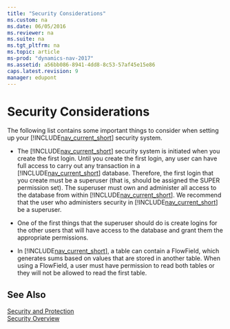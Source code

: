 ```yaml
---
title: "Security Considerations"
ms.custom: na
ms.date: 06/05/2016
ms.reviewer: na
ms.suite: na
ms.tgt_pltfrm: na
ms.topic: article
ms-prod: "dynamics-nav-2017"
ms.assetid: a56bb086-8941-4dd8-8c53-57af45e15e86
caps.latest.revision: 9
manager: edupont
---
```

# Security Considerations
The following list contains some important things to consider when setting up your [!INCLUDE[nav_current_short](includes/nav_current_short_md.md)] security system.  
  
-   The [!INCLUDE[nav_current_short](includes/nav_current_short_md.md)] security system is initiated when you create the first login. Until you create the first login, any user can have full access to carry out any transaction in a [!INCLUDE[nav_current_short](includes/nav_current_short_md.md)] database. Therefore, the first login that you create must be a superuser \(that is, should be assigned the SUPER permission set\). The superuser must own and administer all access to the database from within [!INCLUDE[nav_current_short](includes/nav_current_short_md.md)]. We recommend that the user who administers security in [!INCLUDE[nav_current_short](includes/nav_current_short_md.md)] be a superuser.  
  
-   One of the first things that the superuser should do is create logins for the other users that will have access to the database and grant them the appropriate permissions.  
  
-   In [!INCLUDE[nav_current_short](includes/nav_current_short_md.md)], a table can contain a FlowField, which generates sums based on values that are stored in another table. When using a FlowField, a user must have permission to read both tables or they will not be allowed to read the first table.  
  
## See Also  
 [Security and Protection](Security-and-Protection.md)   
 [Security Overview](Security-Overview.md)